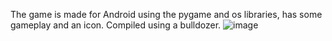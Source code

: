 The game is made for Android using the pygame and os libraries, has some gameplay and an icon. Compiled using a bulldozer.
![image](https://github.com/Andrewamebniy/Something-like-a-dinosaur/assets/133965159/93ffdc77-ca25-42fe-9e42-aadf4bf1515a)
